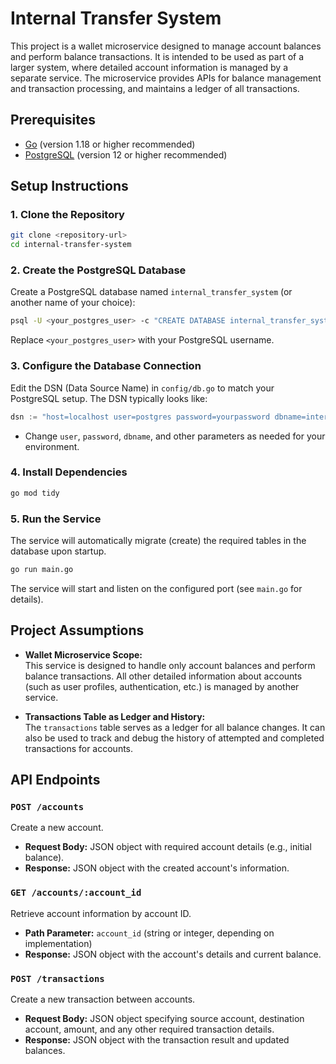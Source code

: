 # Internal Transfer System

This project is a wallet microservice designed to manage account balances and perform balance transactions. It is intended to be used as part of a larger system, where detailed account information is managed by a separate service. The microservice provides APIs for balance management and transaction processing, and maintains a ledger of all transactions.

## Prerequisites

- [Go](https://golang.org/dl/) (version 1.18 or higher recommended)
- [PostgreSQL](https://www.postgresql.org/download/) (version 12 or higher recommended)

## Setup Instructions

### 1. Clone the Repository

```bash
git clone <repository-url>
cd internal-transfer-system
```

### 2. Create the PostgreSQL Database

Create a PostgreSQL database named `internal_transfer_system` (or another name of your choice):

```bash
psql -U <your_postgres_user> -c "CREATE DATABASE internal_transfer_system;"
```

Replace `<your_postgres_user>` with your PostgreSQL username.

### 3. Configure the Database Connection

Edit the DSN (Data Source Name) in `config/db.go` to match your PostgreSQL setup. The DSN typically looks like:

```go
dsn := "host=localhost user=postgres password=yourpassword dbname=internal_transfer_system port=5432 sslmode=disable"
```

- Change `user`, `password`, `dbname`, and other parameters as needed for your environment.

### 4. Install Dependencies

```bash
go mod tidy
```

### 5. Run the Service

The service will automatically migrate (create) the required tables in the database upon startup.

```bash
go run main.go
```

The service will start and listen on the configured port (see `main.go` for details).

## Project Assumptions

- **Wallet Microservice Scope:**  
  This service is designed to handle only account balances and perform balance transactions. All other detailed information about accounts (such as user profiles, authentication, etc.) is managed by another service.

- **Transactions Table as Ledger and History:**  
  The `transactions` table serves as a ledger for all balance changes. It can also be used to track and debug the history of attempted and completed transactions for accounts.

## API Endpoints

### `POST /accounts`
Create a new account.

- **Request Body:** JSON object with required account details (e.g., initial balance).
- **Response:** JSON object with the created account's information.

### `GET /accounts/:account_id`
Retrieve account information by account ID.

- **Path Parameter:** `account_id` (string or integer, depending on implementation)
- **Response:** JSON object with the account's details and current balance.

### `POST /transactions`
Create a new transaction between accounts.

- **Request Body:** JSON object specifying source account, destination account, amount, and any other required transaction details.
- **Response:** JSON object with the transaction result and updated balances.
